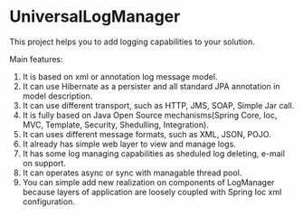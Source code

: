UniversalLogManager
===================

This project helps you to add logging capabilities to your solution.

Main features:
1. It is based on xml or annotation log message model.
2. It can use Hibernate as a persister and all standard JPA annotation in model description.
3. It can use different transport, such as HTTP, JMS, SOAP, Simple Jar call.
4. It is fully based on Java Open Source mechanisms(Spring Core, Ioc, MVC, Template, Security, Shedulling, Integration).
5. It can uses different message formats, such as XML, JSON, POJO.
6. It already has simple web layer to view and manage logs.
7. It has some log managing capabilities as sheduled log deleting, e-mail on support.
8. It can operates async or sync with managable thread pool.
9. You can simple add new realization on components of LogManager because layers of application are loosely coupled 
with Spring Ioc xml configuration.

